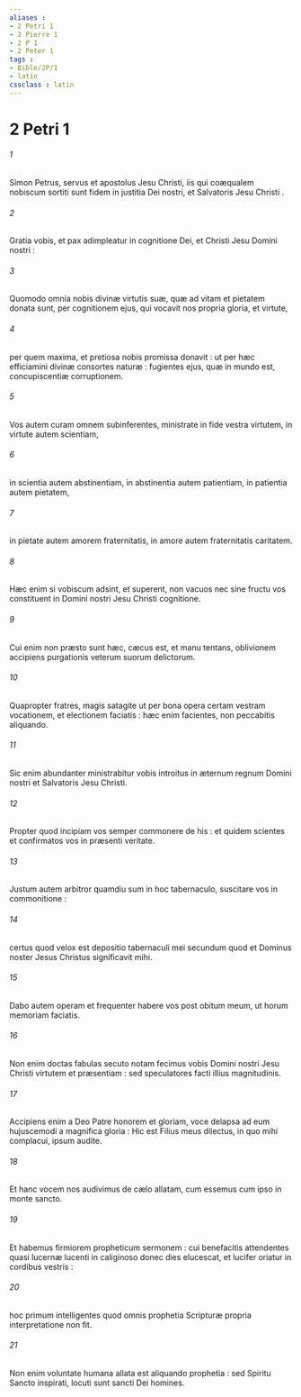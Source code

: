 ```yaml
---
aliases : 
- 2 Petri 1
- 2 Pierre 1
- 2 P 1
- 2 Peter 1
tags : 
- Bible/2P/1
- latin
cssclass : latin
---
```


# 2 Petri 1

###### 1
Simon Petrus, servus et apostolus Jesu Christi, iis qui coæqualem nobiscum sortiti sunt fidem in justitia Dei nostri, et Salvatoris Jesu Christi .
###### 2
Gratia vobis, et pax adimpleatur in cognitione Dei, et Christi Jesu Domini nostri :
###### 3
Quomodo omnia nobis divinæ virtutis suæ, quæ ad vitam et pietatem donata sunt, per cognitionem ejus, qui vocavit nos propria gloria, et virtute,
###### 4
per quem maxima, et pretiosa nobis promissa donavit : ut per hæc efficiamini divinæ consortes naturæ : fugientes ejus, quæ in mundo est, concupiscentiæ corruptionem.
###### 5
Vos autem curam omnem subinferentes, ministrate in fide vestra virtutem, in virtute autem scientiam,
###### 6
in scientia autem abstinentiam, in abstinentia autem patientiam, in patientia autem pietatem,
###### 7
in pietate autem amorem fraternitatis, in amore autem fraternitatis caritatem.
###### 8
Hæc enim si vobiscum adsint, et superent, non vacuos nec sine fructu vos constituent in Domini nostri Jesu Christi cognitione.
###### 9
Cui enim non præsto sunt hæc, cæcus est, et manu tentans, oblivionem accipiens purgationis veterum suorum delictorum.
###### 10
Quapropter fratres, magis satagite ut per bona opera certam vestram vocationem, et electionem faciatis : hæc enim facientes, non peccabitis aliquando.
###### 11
Sic enim abundanter ministrabitur vobis introitus in æternum regnum Domini nostri et Salvatoris Jesu Christi.
###### 12
Propter quod incipiam vos semper commonere de his : et quidem scientes et confirmatos vos in præsenti veritate.
###### 13
Justum autem arbitror quamdiu sum in hoc tabernaculo, suscitare vos in commonitione :
###### 14
certus quod velox est depositio tabernaculi mei secundum quod et Dominus noster Jesus Christus significavit mihi.
###### 15
Dabo autem operam et frequenter habere vos post obitum meum, ut horum memoriam faciatis.
###### 16
Non enim doctas fabulas secuto notam fecimus vobis Domini nostri Jesu Christi virtutem et præsentiam : sed speculatores facti illius magnitudinis.
###### 17
Accipiens enim a Deo Patre honorem et gloriam, voce delapsa ad eum hujuscemodi a magnifica gloria : Hic est Filius meus dilectus, in quo mihi complacui, ipsum audite.
###### 18
Et hanc vocem nos audivimus de cælo allatam, cum essemus cum ipso in monte sancto.
###### 19
Et habemus firmiorem propheticum sermonem : cui benefacitis attendentes quasi lucernæ lucenti in caliginoso donec dies elucescat, et lucifer oriatur in cordibus vestris :
###### 20
hoc primum intelligentes quod omnis prophetia Scripturæ propria interpretatione non fit.
###### 21
Non enim voluntate humana allata est aliquando prophetia : sed Spiritu Sancto inspirati, locuti sunt sancti Dei homines.
